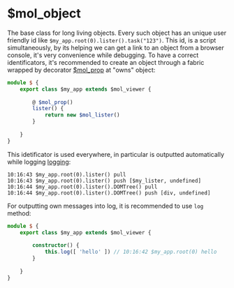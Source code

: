 # $mol_object

The base class for long living objects. Every such object has an unique user friendly id like `$my_app.root(0).lister().task("123")`. This id, is a script simultaneously, by its helping we can get a link to an object from a browser console,
it's very convenience while debugging. To have a correct identificators, it's recommended to create an object through a fabric wrapped by decorator [$mol_prop](../prop) at "owns" object:

```typescript
module $ {
	export class $my_app extends $mol_viewer {
	
		@ $mol_prop()
		lister() {
			return new $mol_lister()
		}
	
	}
}
```
This idetificator is used everywhere, in particular is outputted automatically while logging [logging](../log):

```
10:16:43 $my_app.root(0).lister() pull
10:16:43 $my_app.root(0).lister() push [$my_lister, undefined]
10:16:44 $my_app.root(0).lister().DOMTree() pull
10:16:44 $my_app.root(0).lister().DOMTree() push [div, undefined]
```
For outputting own messages into log, it is recommended to use `log` method:

```typescript
module $ {
	export class $my_app extends $mol_viewer {
	
		constructor() {
			this.log([ 'hello' ]) // 10:16:42 $my_app.root(0) hello
		}
	
	}
}
```
